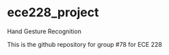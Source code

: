 # ece228_project
Hand Gesture Recognition



This is the github repository for group #78 for ECE 228
